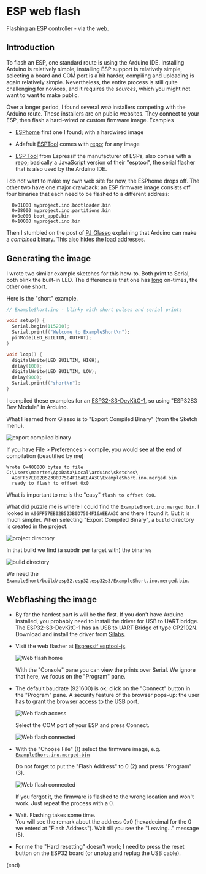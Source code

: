 # ESP web flash

Flashing an ESP controller - via the web.


## Introduction

To flash an ESP, one standard route is using the Arduino IDE.
Installing Arduino is relatively simple, installing ESP support is relatively 
simple, selecting a board and COM port is a bit harder, compiling and 
uploading is again relatively simple. Nevertheless, the entire process is 
still quite challenging for novices, and it requires the _sources_, which
you might not want to want to make public.

Over a longer period, I found several _web_ installers competing with
the Arduino route. These installers are on public websites. They connect 
to your ESP, then flash a hard-wired or custom firmware image. Examples

 - [ESPhome](https://web.esphome.io/) 
   first one I found; with a hardwired image
   
 - Adafruit [ESPTool](https://adafruit.github.io/Adafruit_WebSerial_ESPTool/) 
   comes with [repo](https://github.com/makermelissa/Adafruit_WebSerial_ESPTool);
   for any image
   
 - [ESP Tool](https://espressif.github.io/esptool-js/) from Espressif the manufacturer 
   of ESPs, also comes with a [repo](https://github.com/espressif/esptool-js/); 
   basically a JavaScript version of their "esptool", the serial flasher
   that is also used by the Arduino IDE.

I do not want to make my own web site for now, the ESPhome drops off.
The other two have one major drawback: an ESP firmware image consists off 
four binaries that each need to be flashed to a different address:

```
  0x01000 myproject.ino.bootloader.bin
  0x08000 myproject.ino.partitions.bin
  0x0e000 boot_app0.bin
  0x10000 myproject.ino.bin
```

Then I stumbled on the post of [PJ_Glasso](https://forum.seeedstudio.com/t/how-to-export-compiled-binary-create-a-single-bin-file-for-production-and-test/274990) explaining that Arduino can make
a _combined_ binary. This also hides the load addresses.


## Generating the image

I wrote two similar example sketches for this how-to.
Both print to Serial, both blink the built-in LED.
The difference is that one has [long](ExampleLong) on-times, 
the other one [short](ExampleShort).

Here is the "short" example.

```c++
// ExampleShort.ino - blinky with short pulses and serial prints

void setup() {
  Serial.begin(115200);
  Serial.printf("Welcome to ExampleShort\n");
  pinMode(LED_BUILTIN, OUTPUT);
}

void loop() {
  digitalWrite(LED_BUILTIN, HIGH);
  delay(100);
  digitalWrite(LED_BUILTIN, LOW);
  delay(900);
  Serial.printf("short\n");
}
```

I compiled these examples for an [ESP32-S3-DevKitC-1](https://docs.espressif.com/projects/esp-dev-kits/en/latest/esp32s3/esp32-s3-devkitc-1/user_guide.html),
so using "ESP32S3 Dev Module" in Arduino.

What I learned from Glasso is to "Export Compiled Binary" (from the Sketch menu).

![export compiled binary](export.png)

If you have File > Preferences > compile, you would see at the 
end of compilation (beautified by me)

```
Wrote 0x400000 bytes to file C:\Users\maarten\AppData\Local\arduino\sketches\
  A96FF57EB02B523B0D7504F16AEEAA3C\ExampleShort.ino.merged.bin
  ready to flash to offset 0x0
```

What is important to me is the "easy" `flash to offset 0x0`.

What did puzzle me is where I could find the `ExampleShort.ino.merged.bin`.
I looked in `A96FF57EB02B523B0D7504F16AEEAA3C` and there I found it.
But it is much simpler. When selecting "Export Compiled Binary", a `build` 
directory is created in the project.

![project directory](projectdir.png)

In that build we find (a subdir per target with) the binaries

![build directory](builddir.png)

We need the `ExampleShort/build/esp32.esp32.esp32s3/ExampleShort.ino.merged.bin`.


## Webflashing the image

- By far the hardest part is will be the first.
  If you don't have Arduino installed, you probably need to install the driver 
  for USB to UART bridge. The ESP32-S3-DevKitC-1 has an USB to UART Bridge 
  of type CP2102N. Download and install the driver from 
  [Silabs](https://www.silabs.com/interface/usb-bridges/usbxpress/device.cp2102n-gqfn28).

- Visit the web flasher at [Espressif esptool-js](https://espressif.github.io/esptool-js/).

  ![Web flash home](webflash-1home.png)
  
  With the "Console" pane you can view the prints over Serial.
  We ignore that here, we focus on the "Program" pane.
  
- The default baudrate (921600) is ok; click on the "Connect" button 
  in the "Program" pane.
  A security feature of the browser pops-up: the user has to grant the browser
  access to the USB port. 

  ![Web flash access](webflash-2access.png)
  
  Select the COM port of your ESP and press Connect.

  ![Web flash connected](webflash-3connected.png)

- With the "Choose File" (1) select the firmware image, e.g. 
  [`ExampleShort.ino.merged.bin`](ExampleShort/build/esp32.esp32.esp32s3/ExampleShort.ino.merged.bin)
  
  Do not forget to put the "Flash Address" to 0 (2) and press "Program" (3).
  
  ![Web flash connected](webflash-4flash.png)
  
  If you forgot it, the firmware is flashed to the wrong location and 
  won't work. Just repeat the process with a 0.

- Wait. Flashing takes some time.  
  You will see the remark about the address 0x0 (hexadecimal for the 0 we enterd at "Flash Address").
  Wait till you see the "Leaving..." message (5).
  
- For me the "Hard resetting" doesn't work; I need to press the reset button 
  on the ESP32 board (or unplug and replug the USB cable).
  
(end)
